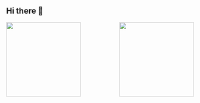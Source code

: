 ## Hi there 👋

<a href="https://github.com/Syarmine/github-readme-stats">
  <img height=200 align="left" src="https://github-readme-stats.vercel.app/api?username=Syarmine&show_icons=true&theme=react" />
</a>
<a href="https://github.com/Syarmine/convoychat">
  <img height=200 align="right" src="https://github-readme-stats.vercel.app/api/top-langs?username=Syarmine&theme=react&layout=compact&langs_count=8&card_width=200" />
</a>


<!--
**Syarmine/Syarmine** is a ✨ _special_ ✨ repository because its `README.md` (this file) appears on your GitHub profile.

Here are some ideas to get you started:

- 🔭 I’m currently working on ...
- 🌱 I’m currently learning ...
- 👯 I’m looking to collaborate on ...
- 🤔 I’m looking for help with ...
- 💬 Ask me about ...
- 📫 How to reach me: ...
- 😄 Pronouns: ...
- ⚡ Fun fact: ...
-->

